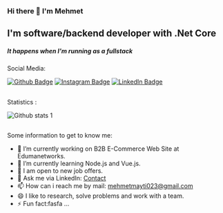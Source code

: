 ### Hi there 👋 I'm Mehmet
## I'm software/backend developer with .Net Core
<h5>It happens when I'm running as a fullstack</h5>




Social Media:


[![Github Badge](https://img.shields.io/badge/-Github-000?style=quare&labelColor=000&logo=Github&logoColor=white&link=link)](https://github.com/mehmetmayti) 
[![Instagram Badge](https://img.shields.io/badge/-Instagram-C13584?style=flat-quare&labelColor=C13584&logo=instagram&logoColor=white&link=link)](https://www.instagram.com/mehmet_mayti/)
[![LinkedIn Badge](https://img.shields.io/badge/-LinkedIn-000?style=quare&labelColor=000&logo=LinkedIn&logoColor=blue&link=link)](https://www.linkedin.com/in/mehmetmayti/) 

##

Statistics :
<!--
Github istatistikleri
-->
![Github stats 1](https://github-readme-stats.vercel.app/api?username=mehmetmayti&show_icons=true&theme=gradient)


##
<!--
**mehmetmayti/mehmetmayti** is a ✨ _special_ ✨ repository because its `README.md` (this file) appears on your GitHub profile.
-->
Some information to get to know me:

- 🔭 I’m currently working on B2B E-Commerce Web Site at Edumanetworks.
- 🌱 I’m currently learning Node.js and Vue.js.
- 👯 I am open to new job offers.
- 💬 Ask me via LinkedIn: <a href="https://www.linkedin.com/in/mehmetmayti/" target="blank">Contact</a>
- 📫 How can i reach me by mail: mehmetmayti023@gmail.com
- 😄 I like to research, solve problems and work with a team.
- ⚡ Fun fact:fasfa ...

